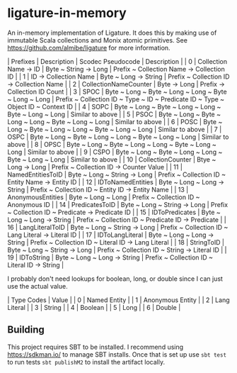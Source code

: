 # ligature-in-memory
An in-memory implementation of Ligature.
It does this by making use of immutable Scala collections and Monix atomic primitives.
See https://github.com/almibe/ligature for more information.

| Prefixes | Description           | Scodec Pseudocode                                            | Description                                                                        |
| 0        | Collection Name -> ID | Byte ~ String -> Long                                        | Prefix ~ Collection Name -> Collection ID                                          |
| 1        | ID -> Collection Name | Byte ~ Long -> String                                        | Prefix ~ Collection ID -> Collection Name                                          |
| 2        | CollectionNameCounter | Byte -> Long                                                 | Prefix -> Collection ID Count                                                      |
| 3        | SPOC                  | Byte ~ Long ~ Byte ~ Long ~ Long ~ Byte ~ Long ~ Long        | Prefix ~ Collection ID ~ Type ~ ID ~ Predicate ID ~ Type ~ Object ID ~ Context ID  |
| 4        | SOPC                  | Byte ~ Long ~ Byte ~ Long ~ Long ~ Byte ~ Long ~ Long        | Similar to above                                                                   |
| 5        | PSOC                  | Byte ~ Long ~ Byte ~ Long ~ Long ~ Byte ~ Long ~ Long        | Similar to above                                                                   |
| 6        | POSC                  | Byte ~ Long ~ Byte ~ Long ~ Long ~ Byte ~ Long ~ Long        | Similar to above                                                                   |
| 7        | OSPC                  | Byte ~ Long ~ Byte ~ Long ~ Long ~ Byte ~ Long ~ Long        | Similar to above                                                                   |
| 8        | OPSC                  | Byte ~ Long ~ Byte ~ Long ~ Long ~ Byte ~ Long ~ Long        | Similar to above                                                                   |
| 9        | CSPO                  | Byte ~ Long ~ Byte ~ Long ~ Long ~ Byte ~ Long ~ Long        | Similar to above                                                                   |
| 10       | CollectionCounter     | Btye ~ Long -> Long                                          | Prefix ~ Collection ID -> Counter Value                                            |
| 11       | NamedEntitiesToID     | Byte ~ Long ~ String -> Long                                 | Prefix ~ Collection ID ~ Entity Name -> Entity ID                                  |
| 12       | IDToNamedEntities     | Byte ~ Long ~ Long -> String                                 | Prefix ~ Collection ID ~ Entity ID -> Entity Name                                  |
| 13       | AnonymousEntities     | Byte ~ Long ~ Long                                           | Prefix ~ Collection ID ~ Anonymous ID                                              |
| 14       | PredicatesToID        | Byte ~ Long ~ String -> Long                                 | Prefix ~ Collection ID ~ Predicate -> Predicate ID                                 |
| 15       | IDToPredicates        | Byte ~ Long ~ Long -> String                                 | Prefix ~ Collection ID ~ Predicate ID -> Predicate                                 |
| 16       | LangLiteralToID       | Byte ~ Long ~ String -> Long                                 | Prefix ~ Collection ID ~ Lang Literal -> Literal ID                                |
| 17       | IDToLangLiteral       | Byte ~ Long ~ Long -> String                                 | Prefix ~ Collection ID ~ Literal ID -> Lang Literal                                |
| 18       | StringToID            | Byte ~ Long ~ String -> Long                                 | Prefix ~ Collection ID ~ String -> Literal ID                                      |
| 19       | IDToString            | Byte ~ Long ~ Long -> String                                 | Prefix ~ Collection ID ~ Literal ID -> String                                      |

I probably don't need lookups for boolean, long, or double since I can just use the actual value.

| Type Codes | Value             |
| 0          | Named Entity      |
| 1          | Anonymous Entity  |
| 2          | Lang Literal      |
| 3          | String            |
| 4          | Boolean           |
| 5          | Long              |
| 6          | Double            |

## Building
This project requires SBT to be installed.
I recommend using https://sdkman.io/ to manage SBT installs.
Once that is set up use `sbt test` to run tests `sbt publishM2` to install the artifact locally.
